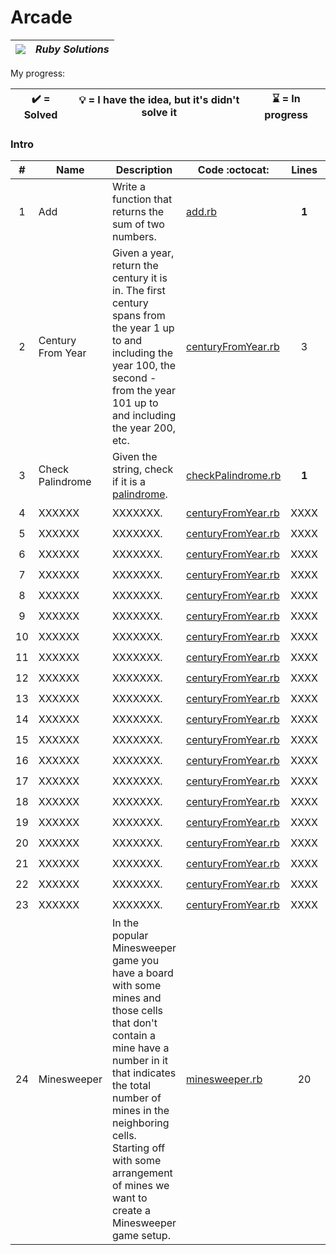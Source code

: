 # Arcade
| ![](https://app.codesignal.com/user-icons/languages/rb.svg) | ***Ruby Solutions*** |
|---|---| 


My progress:

| :heavy_check_mark: = Solved | :bulb: = I have the idea, but it's didn't solve it | :hourglass: = In progress |
|:---:|:---:|:---:|

### Intro

| # | Name | Description | Code :octocat: | Lines | Status |
|:---:|---|---|---|:---:|:---:|
| 1 | Add | Write a function that returns the sum of two numbers. | [add.rb](./Intro-01-add) | **1** | :white_check_mark: |
| 2 | Century From Year | Given a year, return the century it is in. The first century spans from the year 1 up to and including the year 100, the second - from the year 101 up to and including the year 200, etc. | [centuryFromYear.rb](./Intro-02-centuryFromYear) | 3 | :heavy_check_mark: |
| 3 | Check Palindrome | Given the string, check if it is a [palindrome](../../glossary/palindrome.md). | [checkPalindrome.rb](./Intro-03-checkPalindrome) | **1** | :white_check_mark: |
| 4 | XXXXXX | XXXXXXX. | [centuryFromYear.rb](./XXXXXXXXXXXXX) | XXXX | :heavy_check_mark: |
| 5 | XXXXXX | XXXXXXX. | [centuryFromYear.rb](./XXXXXXXXXXXXX) | XXXX | :heavy_check_mark: |
| 6 | XXXXXX | XXXXXXX. | [centuryFromYear.rb](./XXXXXXXXXXXXX) | XXXX | :heavy_check_mark: |
| 7 | XXXXXX | XXXXXXX. | [centuryFromYear.rb](./XXXXXXXXXXXXX) | XXXX | :heavy_check_mark: |
| 8 | XXXXXX | XXXXXXX. | [centuryFromYear.rb](./XXXXXXXXXXXXX) | XXXX | :heavy_check_mark: |
| 9 | XXXXXX | XXXXXXX. | [centuryFromYear.rb](./XXXXXXXXXXXXX) | XXXX | :heavy_check_mark: |
| 10 | XXXXXX | XXXXXXX. | [centuryFromYear.rb](./XXXXXXXXXXXXX) | XXXX | :heavy_check_mark: |
| 11 | XXXXXX | XXXXXXX. | [centuryFromYear.rb](./XXXXXXXXXXXXX) | XXXX | :heavy_check_mark: |
| 12 | XXXXXX | XXXXXXX. | [centuryFromYear.rb](./XXXXXXXXXXXXX) | XXXX | :heavy_check_mark: |
| 13 | XXXXXX | XXXXXXX. | [centuryFromYear.rb](./XXXXXXXXXXXXX) | XXXX | :heavy_check_mark: |
| 14 | XXXXXX | XXXXXXX. | [centuryFromYear.rb](./XXXXXXXXXXXXX) | XXXX | :heavy_check_mark: |
| 15 | XXXXXX | XXXXXXX. | [centuryFromYear.rb](./XXXXXXXXXXXXX) | XXXX | :heavy_check_mark: |
| 16 | XXXXXX | XXXXXXX. | [centuryFromYear.rb](./XXXXXXXXXXXXX) | XXXX | :heavy_check_mark: |
| 17 | XXXXXX | XXXXXXX. | [centuryFromYear.rb](./XXXXXXXXXXXXX) | XXXX | :heavy_check_mark: |
| 18 | XXXXXX | XXXXXXX. | [centuryFromYear.rb](./XXXXXXXXXXXXX) | XXXX | :heavy_check_mark: |
| 19 | XXXXXX | XXXXXXX. | [centuryFromYear.rb](./XXXXXXXXXXXXX) | XXXX | :heavy_check_mark: |
| 20 | XXXXXX | XXXXXXX. | [centuryFromYear.rb](./XXXXXXXXXXXXX) | XXXX | :heavy_check_mark: |
| 21 | XXXXXX | XXXXXXX. | [centuryFromYear.rb](./XXXXXXXXXXXXX) | XXXX | :heavy_check_mark: |
| 22 | XXXXXX | XXXXXXX. | [centuryFromYear.rb](./XXXXXXXXXXXXX) | XXXX | :heavy_check_mark: |
| 23 | XXXXXX | XXXXXXX. | [centuryFromYear.rb](./XXXXXXXXXXXXX) | XXXX | :heavy_check_mark: |
| 24 | Minesweeper | In the popular Minesweeper game you have a board with some mines and those cells that don't contain a mine have a number in it that indicates the total number of mines in the neighboring cells. Starting off with some arrangement of mines we want to create a Minesweeper game setup. | [minesweeper.rb](./Intro-24-Minesweeper) | 20 | :heavy_check_mark: |
